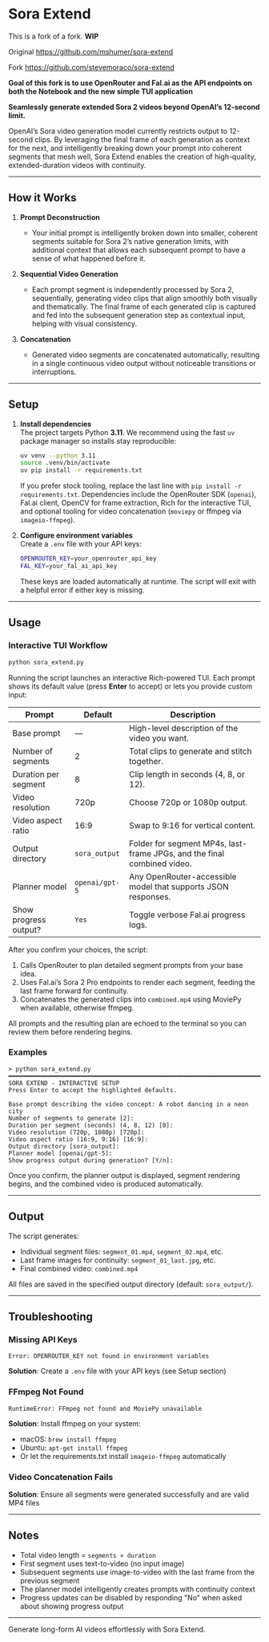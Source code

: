 # Sora Extend

This is a fork of a fork. **WIP**

Original https://github.com/mshumer/sora-extend

Fork https://github.com/stevemoraco/sora-extend

**Goal of this fork is to use OpenRouter and Fal.ai as the API endpoints on both the Notebook and the new simple TUI application**

**Seamlessly generate extended Sora 2 videos beyond OpenAI’s 12-second limit.**

OpenAI’s Sora video generation model currently restricts output to 12-second clips. By leveraging the final frame of each generation as context for the next, and intelligently breaking down your prompt into coherent segments that mesh well, Sora Extend enables the creation of high-quality, extended-duration videos with continuity.

---

## How it Works

1. **Prompt Deconstruction**

   * Your initial prompt is intelligently broken down into smaller, coherent segments suitable for Sora 2’s native generation limits, with additional context that allows each subsequent prompt to have a sense of what happened before it.

2. **Sequential Video Generation**

   * Each prompt segment is independently processed by Sora 2, sequentially, generating video clips that align smoothly both visually and thematically. The final frame of each generated clip is captured and fed into the subsequent generation step as contextual input, helping with visual consistency.

3. **Concatenation**

   * Generated video segments are concatenated automatically, resulting in a single continuous video output without noticeable transitions or interruptions.

---

## Setup

1. **Install dependencies**  
   The project targets Python **3.11**. We recommend using the fast `uv` package manager so installs stay reproducible:
   ```bash
   uv venv --python 3.11
   source .venv/bin/activate
   uv pip install -r requirements.txt
   ```
   If you prefer stock tooling, replace the last line with `pip install -r requirements.txt`. Dependencies include the OpenRouter SDK (`openai`), Fal.ai client, OpenCV for frame extraction, Rich for the interactive TUI, and optional tooling for video concatenation (`moviepy` or ffmpeg via `imageio-ffmpeg`).

2. **Configure environment variables**  
   Create a `.env` file with your API keys:
   ```bash
   OPENROUTER_KEY=your_openrouter_api_key
   FAL_KEY=your_fal_ai_api_key
   ```
   These keys are loaded automatically at runtime. The script will exit with a helpful error if either key is missing.

---

## Usage

### Interactive TUI Workflow

```bash
python sora_extend.py
```

Running the script launches an interactive Rich-powered TUI. Each prompt shows its default value (press **Enter** to accept) or lets you provide custom input:

| Prompt | Default | Description |
|--------|---------|-------------|
| Base prompt | — | High-level description of the video you want. |
| Number of segments | 2 | Total clips to generate and stitch together. |
| Duration per segment | 8 | Clip length in seconds (4, 8, or 12). |
| Video resolution | 720p | Choose 720p or 1080p output. |
| Video aspect ratio | 16:9 | Swap to 9:16 for vertical content. |
| Output directory | `sora_output` | Folder for segment MP4s, last-frame JPGs, and the final combined video. |
| Planner model | `openai/gpt-5` | Any OpenRouter-accessible model that supports JSON responses. |
| Show progress output? | `Yes` | Toggle verbose Fal.ai progress logs. |

After you confirm your choices, the script:

1. Calls OpenRouter to plan detailed segment prompts from your base idea.
2. Uses Fal.ai’s Sora 2 Pro endpoints to render each segment, feeding the last frame forward for continuity.
3. Concatenates the generated clips into `combined.mp4` using MoviePy when available, otherwise ffmpeg.

All prompts and the resulting plan are echoed to the terminal so you can review them before rendering begins.

### Examples
```text
> python sora_extend.py
━━━━━━━━━━━━━━━━━━━━━━━━━━━━━━━━━━━━━━━━━━━━━━━━━━━━━━━━━━━━━━━━━━━━━━━━━━━━━━━━
SORA EXTEND - INTERACTIVE SETUP
Press Enter to accept the highlighted defaults.

Base prompt describing the video concept: A robot dancing in a neon city
Number of segments to generate [2]:
Duration per segment (seconds) (4, 8, 12) [8]:
Video resolution (720p, 1080p) [720p]:
Video aspect ratio (16:9, 9:16) [16:9]:
Output directory [sora_output]:
Planner model [openai/gpt-5]:
Show progress output during generation? [Y/n]:
```

Once you confirm, the planner output is displayed, segment rendering begins, and the combined video is produced automatically.

---

## Output

The script generates:
- Individual segment files: `segment_01.mp4`, `segment_02.mp4`, etc.
- Last frame images for continuity: `segment_01_last.jpg`, etc.
- Final combined video: `combined.mp4`

All files are saved in the specified output directory (default: `sora_output/`).

---

## Troubleshooting

### Missing API Keys
```
Error: OPENROUTER_KEY not found in environment variables
```
**Solution**: Create a `.env` file with your API keys (see Setup section)

### FFmpeg Not Found
```
RuntimeError: FFmpeg not found and MoviePy unavailable
```
**Solution**: Install ffmpeg on your system:
- macOS: `brew install ffmpeg`
- Ubuntu: `apt-get install ffmpeg`
- Or let the requirements.txt install `imageio-ffmpeg` automatically

### Video Concatenation Fails
**Solution**: Ensure all segments were generated successfully and are valid MP4 files

---

## Notes

- Total video length = `segments × duration`
- First segment uses text-to-video (no input image)
- Subsequent segments use image-to-video with the last frame from the previous segment
- The planner model intelligently creates prompts with continuity context
- Progress updates can be disabled by responding "No" when asked about showing progress output

---

Generate long-form AI videos effortlessly with Sora Extend.
